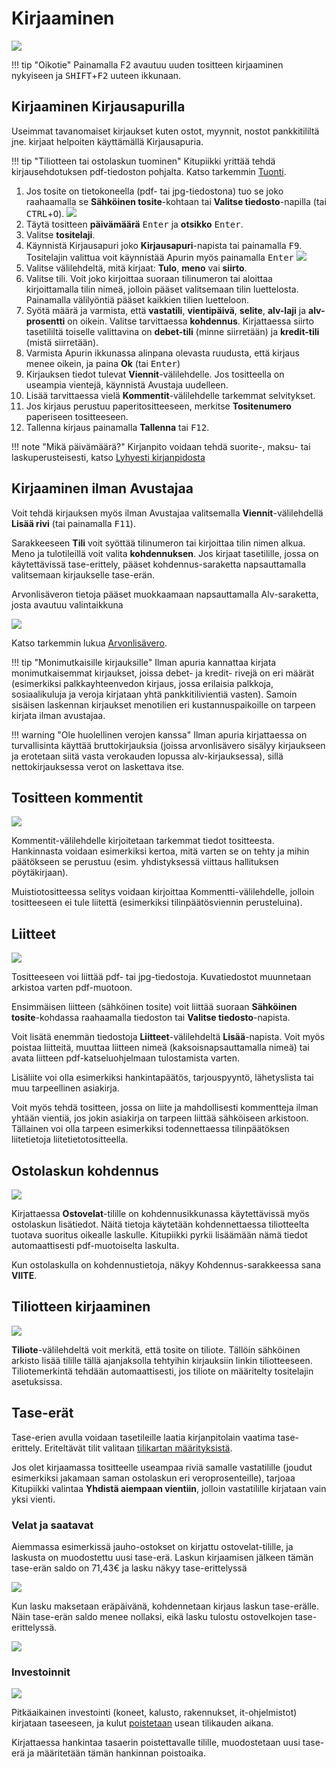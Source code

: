 # Kirjaaminen

![](myllykirjaus.png)

!!! tip "Oikotie"
    Painamalla <kdb>F2<kdb> avautuu uuden tositteen kirjaaminen nykyiseen ja <kbd>SHIFT</kbd>+<kbd>F2</kbd> uuteen ikkunaan.

## Kirjaaminen Kirjausapurilla

Useimmat tavanomaiset kirjaukset kuten ostot, myynnit, nostot pankkitililtä jne. kirjaat helpoiten käyttämällä Kirjausapuria.

!!! tip "Tiliotteen tai ostolaskun tuominen"
    Kitupiikki yrittää tehdä kirjausehdotuksen pdf-tiedoston pohjalta. Katso tarkemmin [Tuonti](tuonti).


1. Jos tosite on tietokoneella (pdf- tai jpg-tiedostona) tuo se joko raahaamalla se **Sähköinen tosite**-kohtaan tai **Valitse tiedosto**-napilla (tai <kbd>CTRL</kbd>+<kbd>O</kbd>).
    ![](tyhjakirjaus.png)
2. Täytä tositteen **päivämäärä** <kbd>Enter</kbd> ja **otsikko** <kbd>Enter</kbd>.
3. Valitse **tositelaji**.
4. Käynnistä Kirjausapuri joko **Kirjausapuri**-napista tai painamalla <kbd>F9</kbd>. Tositelajin valittua voit käynnistää Apurin myös painamalla <kbd>Enter</kbd>
   ![](apuri1.png)
5. Valitse välilehdeltä, mitä kirjaat: **Tulo**, **meno** vai **siirto**.
6. Valitse tili. Voit joko kirjoittaa suoraan tilinumeron tai aloittaa kirjoittamalla tilin nimeä, jolloin pääset valitsemaan tilin luettelosta. Painamalla välilyöntiä pääset kaikkien tilien luetteloon.
6. Syötä määrä ja varmista, että **vastatili**, **vientipäivä**, **selite**, **alv-laji** ja **alv-prosentti** on oikein. Valitse tarvittaessa **kohdennus**. Kirjattaessa siirto tasetililtä toiselle valittavina on **debet-tili** (minne siirretään) ja **kredit-tili** (mistä siirretään).
7. Varmista Apurin ikkunassa alinpana olevasta ruudusta, että kirjaus menee oikein, ja paina **Ok** (tai <kbd>Enter</kbd>)
8. Kirjauksen tiedot tulevat **Viennit**-välilehdelle. Jos tositteella on useampia vientejä, käynnistä Avustaja uudelleen.
9. Lisää tarvittaessa vielä **Kommentit**-välilehdelle tarkemmat selvitykset.
10. Jos kirjaus perustuu paperitositteeseen, merkitse **Tositenumero** paperiseen tositteeseen.
11. Tallenna kirjaus painamalla **Tallenna** tai <kbd>F12</kbd>.

!!! note "Mikä päivämäärä?"
    Kirjanpito voidaan tehdä suorite-, maksu- tai laskuperusteisesti, katso [Lyhyesti kirjanpidosta](/kirjanpito)

## Kirjaaminen ilman Avustajaa

Voit tehdä kirjauksen myös ilman Avustajaa valitsemalla **Viennit**-välilehdellä **Lisää rivi** (tai painamalla <kbd>F11</kbd>).

Sarakkeeseen **Tili** voit syöttää tilinumeron tai kirjoittaa tilin nimen alkua. Meno ja tulotileillä voit valita **kohdennuksen**. Jos kirjaat tasetilille, jossa on käytettävissä tase-erittely, pääset kohdennus-saraketta napsauttamalla valitsemaan kirjaukselle tase-erän.

Arvonlisäveron tietoja pääset muokkaamaan napsauttamalla Alv-saraketta, josta avautuu valintaikkuna

![](../alv/alvvalinta.png)

Katso tarkemmin lukua [Arvonlisävero](/alv).

!!! tip "Monimutkaisille kirjauksille"
    Ilman apuria kannattaa kirjata monimutkaisemmat kirjaukset, joissa debet- ja kredit- rivejä on eri määrät (esimerkiksi palkkayhteenvedon kirjaus, jossa erilaisia palkkoja, sosiaalikuluja ja veroja kirjataan yhtä pankkitilivientiä vasten). Samoin sisäisen laskennan kirjaukset menotilien eri kustannuspaikoille on tarpeen kirjata ilman avustajaa.

!!! warning "Ole huolellinen verojen kanssa"
    Ilman apuria kirjattaessa on turvallisinta käyttää bruttokirjauksia (joissa arvonlisävero sisälyy kirjaukseen ja erotetaan siitä vasta verokauden lopussa alv-kirjauksessa), sillä nettokirjauksessa verot on laskettava itse.


## Tositteen kommentit

![](kommentti.png)

Kommentit-välilehdelle kirjoitetaan tarkemmat tiedot tositteesta. Hankinnasta voidaan esimerkiksi kertoa, mitä varten se on tehty ja mihin päätökseen se perustuu (esim. yhdistyksessä viittaus hallituksen pöytäkirjaan).

Muistiotositteessa selitys voidaan kirjoittaa Kommentti-välilehdelle, jolloin tositteeseen ei tule liitettä (esimerkiksi tilinpäätösviennin perusteluina).

## Liitteet

![](liite.png)

Tositteeseen voi liittää pdf- tai jpg-tiedostoja. Kuvatiedostot muunnetaan arkistoa varten pdf-muotoon.

Ensimmäisen liitteen (sähköinen tosite) voit liittää suoraan **Sähköinen tosite**-kohdassa raahaamalla tiedoston tai **Valitse tiedosto**-napista.

Voit lisätä enemmän tiedostoja **Liitteet**-välilehdeltä **Lisää**-napista. Voit myös poistaa liitteitä, muuttaa liitteen nimeä (kaksoisnapsauttamalla nimeä) tai avata liitteen pdf-katseluohjelmaan tulostamista varten.

Lisäliite voi olla esimerkiksi hankintapäätös, tarjouspyyntö, lähetyslista tai muu tarpeellinen asiakirja.

Voit myös tehdä tositteen, jossa on liite ja mahdollisesti kommentteja ilman yhtään vientiä, jos jokin asiakirja on tarpeen liittää sähköiseen arkistoon. Tällainen voi olla tarpeen esimerkiksi todennettaessa tilinpäätöksen liitetietoja liitetietotositteella.

## Ostolaskun kohdennus

![](olkohdennus.png)

Kirjattaessa **Ostovelat**-tilille on kohdennusikkunassa käytettävissä myös ostolaskun lisätiedot. Näitä tietoja käytetään kohdennettaessa tiliotteelta tuotava suoritus oikealle laskulle. Kitupiikki pyrkii lisäämään nämä tiedot automaattisesti pdf-muotoiselta laskulta.

Kun ostolaskulla on kohdennustietoja, näkyy Kohdennus-sarakkeessa sana **VIITE**.

## Tiliotteen kirjaaminen

![](tiliote.png)

**Tiliote**-välilehdeltä voit merkitä, että tosite on tiliote. Tällöin sähköinen arkisto lisää tilille tällä ajanjaksolla tehtyihin kirjauksiin linkin tiliotteeseen. Tiliotemerkintä tehdään automaattisesti, jos tiliote on määritelty tositelajin asetuksissa.

## Tase-erät

Tase-erien avulla voidaan tasetileille laatia kirjanpitolain vaatima tase-erittely. Eriteltävät tilit valitaan [tilikartan määrityksistä](/maaritykset/tilikartta/#tase-erittely-ja-tase-erat).

Jos olet kirjaamassa tositteelle useampaa riviä samalle vastatilille (joudut esimerkiksi jakamaan saman ostolaskun eri veroprosenteille), tarjoaa Kitupiikki valintaa **Yhdistä aiempaan vientiin**, jolloin vastatilille kirjataan vain yksi vienti.

### Velat ja saatavat

Aiemmassa esimerkissä jauho-ostokset on kirjattu ostovelat-tilille, ja laskusta on muodostettu uusi tase-erä. Laskun kirjaamisen jälkeen tämän tase-erän saldo on 71,43€ ja lasku näkyy tase-erittelyssä

![](erittely.png)

Kun lasku maksetaan eräpäivänä, kohdennetaan kirjaus laskun tase-erälle. Näin tase-erän saldo menee nollaksi, eikä lasku tulostu ostovelkojen tase-erittelyssä.

![](laskunmaksu.png)

### Investoinnit

![](ohjelma.png)

Pitkäaikainen investointi (koneet, kalusto, rakennukset, it-ohjelmistot) kirjataan taseeseen, ja kulut [poistetaan](/kirjanpito#poistot) usean tilikauden aikana.

Kirjattaessa hankintaa tasaerin poistettavalle tilille, muodostetaan uusi tase-erä ja määritetään tämän hankinnan poistoaika.
